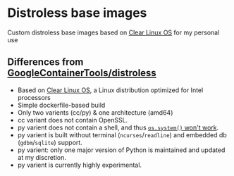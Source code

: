 # Distroless base images

Custom distroless base images based on [Clear Linux OS](//clearlinux.org/) for my personal use

## Differences from [GoogleContainerTools/distroless](//github.com/GoogleContainerTools/distroless)

-   Based on [Clear Linux OS](//clearlinux.org/), a Linux distribution optimized for Intel processors
-   Simple dockerfile-based build
-   Only two varients (cc/py) & one architecture (amd64)
-   cc variant does not contain OpenSSL.
-   py varient does not contain a shell, and thus [`os.system()` won't work](//github.com/GoogleContainerTools/distroless/issues/601).
-   py varient is built without terminal (`ncurses`/`readline`) and embedded db (`gdbm`/`sqlite`) support.
-   py varient: only one major version of Python is maintained and updated at my discretion.
-   py varient is currently highly experimental.
